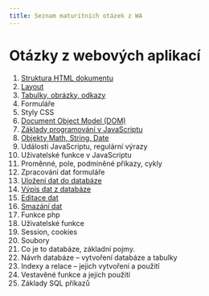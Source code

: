 ```yaml
---
title: Seznam maturitních otázek z WA
---
```


Otázky z webových aplikací
==========================

1. [Struktura HTML dokumentu](wa01-struktura)
2. [Layout](wa02-layout)
3. [Tabulky, obrázky, odkazy](wa03-tabulky)
4. Formuláře
5. Styly CSS
6. [Document Object Model (DOM)](wa06-dom)
7. [Základy programování v JavaScriptu](wa07-zaklady)
8. [Objekty Math, String, Date](wa08-math)
9. Události JavaScriptu, regulární výrazy
10. Uživatelské funkce v JavaScriptu
11. Proměnné, pole, podmíněné příkazy, cykly
12. Zpracování dat formuláře
13. [Uložení dat do databáze](wa13-ulozeni)
14. [Výpis dat z databáze](wa14-vypis)
15. [Editace dat](wa15-editace)
16. [Smazání dat](wa16-mazani)
17. Funkce php
18. Uživatelské funkce
19. Session, cookies
20. Soubory
21. Co je to databáze, základní pojmy.
22. Návrh databáze – vytvoření databáze a tabulky
23. Indexy a relace – jejich vytvoření a použití
24. Vestavěné funkce a jejich použití
25. Základy SQL příkazů
